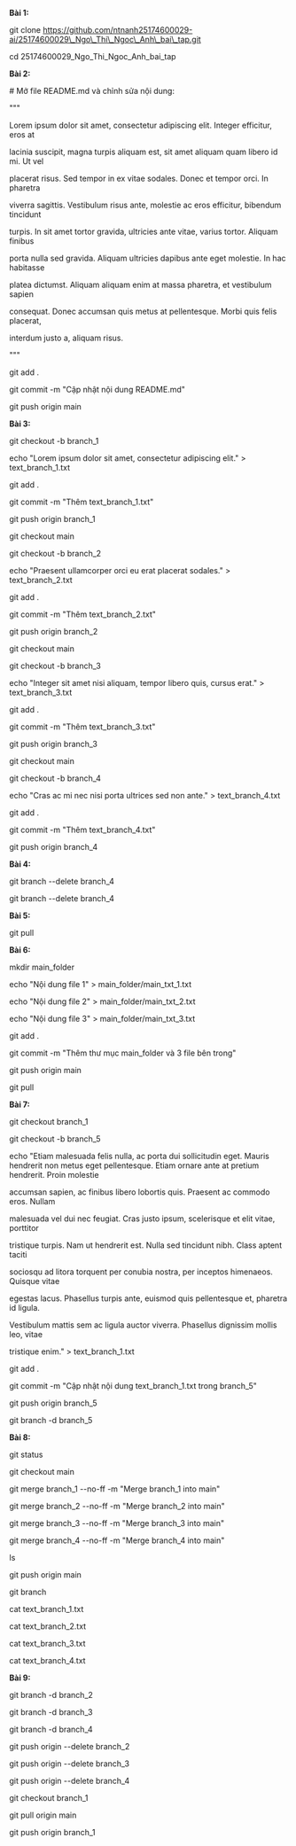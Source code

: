 **Bài 1:**

git clone https://github.com/ntnanh25174600029-ai/25174600029\_Ngo\_Thi\_Ngoc\_Anh\_bai\_tap.git

cd 25174600029\_Ngo\_Thi\_Ngoc\_Anh\_bai\_tap

**Bài 2:**

\# Mở file README.md và chỉnh sửa nội dung:

"""

Lorem ipsum dolor sit amet, consectetur adipiscing elit. Integer efficitur, eros at

lacinia suscipit, magna turpis aliquam est, sit amet aliquam quam libero id mi. Ut vel

placerat risus. Sed tempor in ex vitae sodales. Donec et tempor orci. In pharetra

viverra sagittis. Vestibulum risus ante, molestie ac eros efficitur, bibendum tincidunt

turpis. In sit amet tortor gravida, ultricies ante vitae, varius tortor. Aliquam finibus

porta nulla sed gravida. Aliquam ultricies dapibus ante eget molestie. In hac habitasse

platea dictumst. Aliquam aliquam enim at massa pharetra, et vestibulum sapien

consequat. Donec accumsan quis metus at pellentesque. Morbi quis felis placerat,

interdum justo a, aliquam risus.

"""

git add .

git commit -m "Cập nhật nội dung README.md"

git push origin main

**Bài 3:**

git checkout -b branch\_1

echo "Lorem ipsum dolor sit amet, consectetur adipiscing elit." > text\_branch\_1.txt

git add .

git commit -m "Thêm text\_branch\_1.txt"

git push origin branch\_1



git checkout main

git checkout -b branch\_2

echo "Praesent ullamcorper orci eu erat placerat sodales." > text\_branch\_2.txt

git add .

git commit -m "Thêm text\_branch\_2.txt"

git push origin branch\_2



git checkout main

git checkout -b branch\_3

echo "Integer sit amet nisi aliquam, tempor libero quis, cursus erat." > text\_branch\_3.txt

git add .

git commit -m "Thêm text\_branch\_3.txt"

git push origin branch\_3



git checkout main

git checkout -b branch\_4

echo "Cras ac mi nec nisi porta ultrices sed non ante." > text\_branch\_4.txt

git add .

git commit -m "Thêm text\_branch\_4.txt"

git push origin branch\_4

**Bài 4:**

git branch --delete branch\_4

git branch --delete branch\_4

**Bài 5:**

git pull

**Bài 6:**

mkdir main\_folder

echo "Nội dung file 1" > main\_folder/main\_txt\_1.txt

echo "Nội dung file 2" > main\_folder/main\_txt\_2.txt

echo "Nội dung file 3" > main\_folder/main\_txt\_3.txt

git add .

git commit -m "Thêm thư mục main\_folder và 3 file bên trong"

git push origin main

git pull

**Bài 7:**

git checkout branch\_1

git checkout -b branch\_5

echo "Etiam malesuada felis nulla, ac porta dui sollicitudin eget. Mauris hendrerit non metus eget pellentesque. Etiam ornare ante at pretium hendrerit. Proin molestie

accumsan sapien, ac finibus libero lobortis quis. Praesent ac commodo eros. Nullam

malesuada vel dui nec feugiat. Cras justo ipsum, scelerisque et elit vitae, porttitor

tristique turpis. Nam ut hendrerit est. Nulla sed tincidunt nibh. Class aptent taciti

sociosqu ad litora torquent per conubia nostra, per inceptos himenaeos. Quisque vitae

egestas lacus. Phasellus turpis ante, euismod quis pellentesque et, pharetra id ligula.

Vestibulum mattis sem ac ligula auctor viverra. Phasellus dignissim mollis leo, vitae

tristique enim." > text\_branch\_1.txt



git add .

git commit -m "Cập nhật nội dung text\_branch\_1.txt trong branch\_5"

git push origin branch\_5

git branch -d branch\_5

**Bài 8:**

git status

git checkout main

git merge branch\_1 --no-ff -m "Merge branch\_1 into main"

git merge branch\_2 --no-ff -m "Merge branch\_2 into main"

git merge branch\_3 --no-ff -m "Merge branch\_3 into main"

git merge branch\_4 --no-ff -m "Merge branch\_4 into main"

ls

git push origin main  

git branch

cat text\_branch\_1.txt

cat text\_branch\_2.txt

cat text\_branch\_3.txt

cat text\_branch\_4.txt

**Bài 9:**

git branch -d branch\_2

git branch -d branch\_3

git branch -d branch\_4



git push origin --delete branch\_2

git push origin --delete branch\_3

git push origin --delete branch\_4

git checkout branch\_1

git pull origin main

git push origin branch\_1



